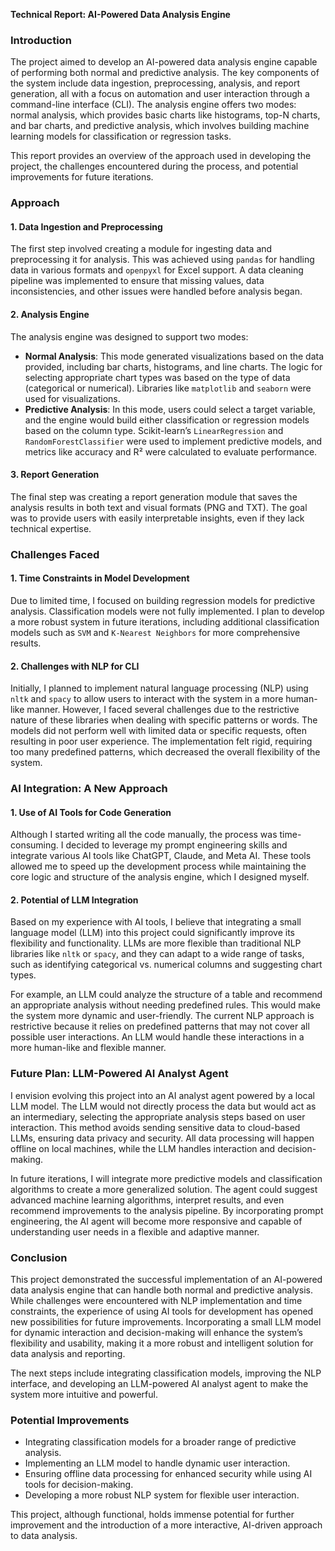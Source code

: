**Technical Report: AI-Powered Data Analysis Engine**

### Introduction

The project aimed to develop an AI-powered data analysis engine capable of performing both normal and predictive analysis. The key components of the system include data ingestion, preprocessing, analysis, and report generation, all with a focus on automation and user interaction through a command-line interface (CLI). The analysis engine offers two modes: normal analysis, which provides basic charts like histograms, top-N charts, and bar charts, and predictive analysis, which involves building machine learning models for classification or regression tasks.

This report provides an overview of the approach used in developing the project, the challenges encountered during the process, and potential improvements for future iterations.

### Approach

#### 1. **Data Ingestion and Preprocessing**
   The first step involved creating a module for ingesting data and preprocessing it for analysis. This was achieved using `pandas` for handling data in various formats and `openpyxl` for Excel support. A data cleaning pipeline was implemented to ensure that missing values, data inconsistencies, and other issues were handled before analysis began.

#### 2. **Analysis Engine**
   The analysis engine was designed to support two modes:
   - **Normal Analysis**: This mode generated visualizations based on the data provided, including bar charts, histograms, and line charts. The logic for selecting appropriate chart types was based on the type of data (categorical or numerical). Libraries like `matplotlib` and `seaborn` were used for visualizations.
   - **Predictive Analysis**: In this mode, users could select a target variable, and the engine would build either classification or regression models based on the column type. Scikit-learn’s `LinearRegression` and `RandomForestClassifier` were used to implement predictive models, and metrics like accuracy and R² were calculated to evaluate performance.

#### 3. **Report Generation**
   The final step was creating a report generation module that saves the analysis results in both text and visual formats (PNG and TXT). The goal was to provide users with easily interpretable insights, even if they lack technical expertise.

### Challenges Faced

#### 1. **Time Constraints in Model Development**
   Due to limited time, I focused on building regression models for predictive analysis. Classification models were not fully implemented. I plan to develop a more robust system in future iterations, including additional classification models such as `SVM` and `K-Nearest Neighbors` for more comprehensive results.

#### 2. **Challenges with NLP for CLI**
   Initially, I planned to implement natural language processing (NLP) using `nltk` and `spacy` to allow users to interact with the system in a more human-like manner. However, I faced several challenges due to the restrictive nature of these libraries when dealing with specific patterns or words. The models did not perform well with limited data or specific requests, often resulting in poor user experience. The implementation felt rigid, requiring too many predefined patterns, which decreased the overall flexibility of the system.

### AI Integration: A New Approach

#### 1. **Use of AI Tools for Code Generation**
   Although I started writing all the code manually, the process was time-consuming. I decided to leverage my prompt engineering skills and integrate various AI tools like ChatGPT, Claude, and Meta AI. These tools allowed me to speed up the development process while maintaining the core logic and structure of the analysis engine, which I designed myself.

#### 2. **Potential of LLM Integration**
   Based on my experience with AI tools, I believe that integrating a small language model (LLM) into this project could significantly improve its flexibility and functionality. LLMs are more flexible than traditional NLP libraries like `nltk` or `spacy`, and they can adapt to a wide range of tasks, such as identifying categorical vs. numerical columns and suggesting chart types.

   For example, an LLM could analyze the structure of a table and recommend an appropriate analysis without needing predefined rules. This would make the system more dynamic and user-friendly. The current NLP approach is restrictive because it relies on predefined patterns that may not cover all possible user interactions. An LLM would handle these interactions in a more human-like and flexible manner.

### Future Plan: LLM-Powered AI Analyst Agent

I envision evolving this project into an AI analyst agent powered by a local LLM model. The LLM would not directly process the data but would act as an intermediary, selecting the appropriate analysis steps based on user interaction. This method avoids sending sensitive data to cloud-based LLMs, ensuring data privacy and security. All data processing will happen offline on local machines, while the LLM handles interaction and decision-making.

In future iterations, I will integrate more predictive models and classification algorithms to create a more generalized solution. The agent could suggest advanced machine learning algorithms, interpret results, and even recommend improvements to the analysis pipeline. By incorporating prompt engineering, the AI agent will become more responsive and capable of understanding user needs in a flexible and adaptive manner.

### Conclusion

This project demonstrated the successful implementation of an AI-powered data analysis engine that can handle both normal and predictive analysis. While challenges were encountered with NLP implementation and time constraints, the experience of using AI tools for development has opened new possibilities for future improvements. Incorporating a small LLM model for dynamic interaction and decision-making will enhance the system’s flexibility and usability, making it a more robust and intelligent solution for data analysis and reporting.

The next steps include integrating classification models, improving the NLP interface, and developing an LLM-powered AI analyst agent to make the system more intuitive and powerful.

### Potential Improvements
- Integrating classification models for a broader range of predictive analysis.
- Implementing an LLM model to handle dynamic user interaction.
- Ensuring offline data processing for enhanced security while using AI tools for decision-making.
- Developing a more robust NLP system for flexible user interaction.

This project, although functional, holds immense potential for further improvement and the introduction of a more interactive, AI-driven approach to data analysis.
